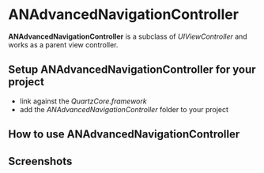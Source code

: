 # ANAdvancedNavigationController

**ANAdvancedNavigationController** is a subclass of *UIViewController* and works as a parent view controller.

## Setup ANAdvancedNavigationController for your project

* link against the *QuartzCore.framework*
* add the *ANAdvancedNavigationController* folder to your project

## How to use ANAdvancedNavigationController

## Screenshots
